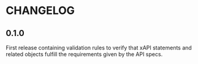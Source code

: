 CHANGELOG
=========

0.1.0
-----

First release containing validation rules to verify that xAPI statements and
related objects fulfill the requirements given by the API specs.
